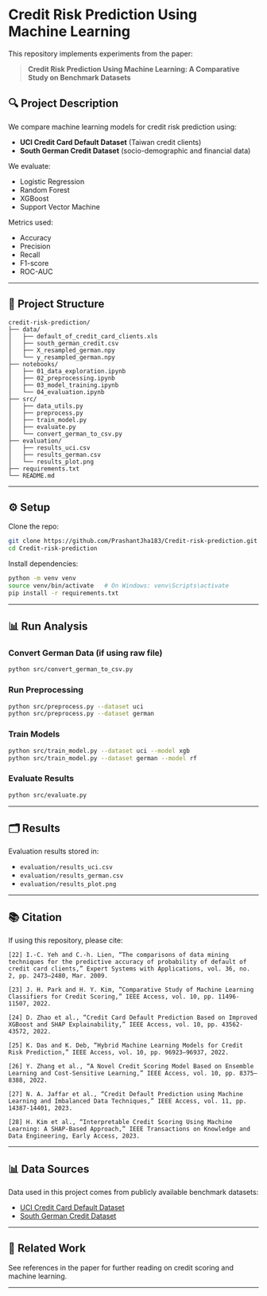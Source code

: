# Credit Risk Prediction Using Machine Learning

This repository implements experiments from the paper:

> **Credit Risk Prediction Using Machine Learning: A Comparative Study on Benchmark Datasets**

## 🔍 Project Description

We compare machine learning models for credit risk prediction using:

- **UCI Credit Card Default Dataset** (Taiwan credit clients)
- **South German Credit Dataset** (socio-demographic and financial data)

We evaluate:

- Logistic Regression
- Random Forest
- XGBoost
- Support Vector Machine

Metrics used:

- Accuracy
- Precision
- Recall
- F1-score
- ROC-AUC

---

## 💾 Project Structure

```
credit-risk-prediction/
├── data/
│   ├── default_of_credit_card_clients.xls
│   ├── south_german_credit.csv
│   ├── X_resampled_german.npy
│   └── y_resampled_german.npy
├── notebooks/
│   ├── 01_data_exploration.ipynb
│   ├── 02_preprocessing.ipynb
│   ├── 03_model_training.ipynb
│   └── 04_evaluation.ipynb
├── src/
│   ├── data_utils.py
│   ├── preprocess.py
│   ├── train_model.py
│   ├── evaluate.py
│   └── convert_german_to_csv.py
├── evaluation/
│   ├── results_uci.csv
│   ├── results_german.csv
│   └── results_plot.png
├── requirements.txt
└── README.md
```

---

## ⚙️ Setup

Clone the repo:

```bash
git clone https://github.com/PrashantJha183/Credit-risk-prediction.git
cd Credit-risk-prediction
```
Install dependencies:

```bash
python -m venv venv
source venv/bin/activate   # On Windows: venv\Scripts\activate
pip install -r requirements.txt
```

---

## 📊 Run Analysis

### Convert German Data (if using raw file)

```bash
python src/convert_german_to_csv.py
```

### Run Preprocessing

```bash
python src/preprocess.py --dataset uci
python src/preprocess.py --dataset german
```

### Train Models

```bash
python src/train_model.py --dataset uci --model xgb
python src/train_model.py --dataset german --model rf
```

### Evaluate Results

```bash
python src/evaluate.py
```

---

## 🗂 Results

Evaluation results stored in:

- `evaluation/results_uci.csv`
- `evaluation/results_german.csv`
- `evaluation/results_plot.png`

---

## 📚 Citation

If using this repository, please cite:

```
[22] I.-C. Yeh and C.-h. Lien, “The comparisons of data mining techniques for the predictive accuracy of probability of default of credit card clients,” Expert Systems with Applications, vol. 36, no. 2, pp. 2473–2480, Mar. 2009.

[23] J. H. Park and H. Y. Kim, “Comparative Study of Machine Learning Classifiers for Credit Scoring,” IEEE Access, vol. 10, pp. 11496-11507, 2022.

[24] D. Zhao et al., “Credit Card Default Prediction Based on Improved XGBoost and SHAP Explainability,” IEEE Access, vol. 10, pp. 43562-43572, 2022.

[25] K. Das and K. Deb, “Hybrid Machine Learning Models for Credit Risk Prediction,” IEEE Access, vol. 10, pp. 96923–96937, 2022.

[26] Y. Zhang et al., “A Novel Credit Scoring Model Based on Ensemble Learning and Cost-Sensitive Learning,” IEEE Access, vol. 10, pp. 8375–8388, 2022.

[27] N. A. Jaffar et al., “Credit Default Prediction using Machine Learning and Imbalanced Data Techniques,” IEEE Access, vol. 11, pp. 14387-14401, 2023.

[28] H. Kim et al., “Interpretable Credit Scoring Using Machine Learning: A SHAP-Based Approach,” IEEE Transactions on Knowledge and Data Engineering, Early Access, 2023.
```

---
## 📊 Data Sources

Data used in this project comes from publicly available benchmark datasets:

- [UCI Credit Card Default Dataset](https://archive.ics.uci.edu/ml/datasets/default+of+credit+card+clients)
- [South German Credit Dataset](https://archive.ics.uci.edu/ml/datasets/statlog+(german+credit+data))

---
## 🔗 Related Work

See references in the paper for further reading on credit scoring and machine learning.

---


